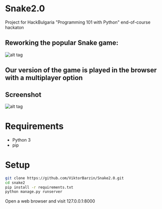 # Snake2.0
Project for HackBulgaria "Programming 101 with Python" end-of-course hackaton

## Reworking the popular Snake game:
![alt tag](https://www.script-tutorials.com/demos/350/theory.png)


## Our version of the game is played in the browser with a multiplayer option
## Screenshot

![alt tag](http://i.imgur.com/VzgqTaC.png)

# Requirements
* Python 3
* pip

# Setup

```bash 
git clone https://github.com/ViktorBarzin/Snake2.0.git
cd snake2
pip install -r requirements.txt
python manage.py runserver
```
Open a web browser and visit 127.0.0.1:8000
